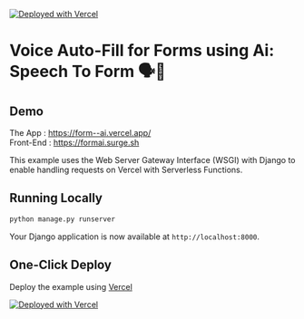 [![Deployed with Vercel](https://vercel.com/button)](https://form--ai.vercel.app/)

# Voice Auto-Fill for Forms using Ai: Speech To Form 🗣️💬

## Demo

The App : https://form--ai.vercel.app/
<br>Front-End : https://formai.surge.sh


This example uses the Web Server Gateway Interface (WSGI) with Django to enable handling requests on Vercel with Serverless Functions.

## Running Locally

```bash
python manage.py runserver
```

Your Django application is now available at `http://localhost:8000`.

## One-Click Deploy

Deploy the example using [Vercel](https://vercel.com?utm_source=github&utm_medium=readme&utm_campaign=vercel-examples)



[![Deployed with Vercel](https://vercel.com/button)](https://form--ai.vercel.app/)

